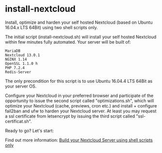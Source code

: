 # install-nextcloud
Install, optimize and harden your self hosted Nextcloud (based on Ubuntu 16.04.x LTS 64Bit) using two shell scripts only.

The initial script (install-nextcloud.sh) will install your self hosted Nextcloud within few minutes fully automated. Your server will be built of:

    MariaDB
    Nextcloud 13.0.1
    NGINX 1.14
    OpenSSL 1.1.0 h
    PHP 7.2.4
    Redis-Server

The only precondition for this script is to use Ubuntu 16.04.4 LTS 64Bit as your server OS.

Configure your Nextcloud in your preferred browser and participate of the opportunity to issue the second script called "optimizations.sh", which will optimize your Nextcloud (cache, previews, cron etc.) and  install + configure fail2ban and ufw to harden your Nextcloud server. At least you may request a ssl certificate from letsencrypt by issuing the third script called "ssl-certificat.sh".

Ready to go? Let's start:

Find out more information: <a href="https://www.c-rieger.de/spawn-your-nextcloud-server-using-one-shell-script/" target="_blank">Build your Nextcloud Server using shell scripts only</a>
